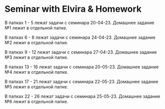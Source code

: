 ﻿# Seminar with Elvira & Homework
В папках 1 - 5 лежат задачи с семинара 20-04-23.
Домашнее задание №1 лежит в отдельной папке.

В папках 6 - 8 лежат задачи с семинара 24-04-23.
Домашнее задание №2 лежит в отдельной папке.

В папках 9 - 12 лежат задачи с семинара 27-04-23.
Домашнее задание №3 лежит в отдельной папке.

В папках 13 - 16 лежат задачи с семинара 20-05-23.
Домашнее задание №4 лежит в отдельной папке.

В папках 17 - 21 лежат задачи с семинара 22-05-23.
Домашнее задание №5 лежит в отдельной папке.

В папках 22 - 26 лежат задачи с семинара 25-05-23.
Домашнее задание №6 лежит в отдельной папке.